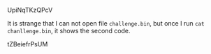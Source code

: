 UpiNqTKzQPcV

It is strange that I can not open file `challenge.bin`, but once I run `cat chanllenge.bin`, it shows the second code.

tZBeiefrPsUM